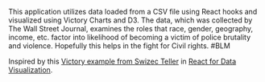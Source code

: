 This application utilizes data loaded from a CSV file using React hooks and visualized using Victory Charts and D3. 
The data, which was collected by The Wall Street Journal, examines the roles that race, gender, geography, income, etc. factor into likelihood of becoming a victim of police brutality and violence. Hopefully this helps in the fight for Civil rights. #BLM


Inspired by this [Victory example from Swizec Teller](https://codesandbox.io/s/3v3q013x36?from-embed) in [React for Data Visualization](https://reactfordataviz.com/).
